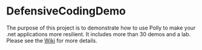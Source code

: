 # DefensiveCodingDemo

The purpose of this project is to demonstrate how to use Polly to make your .net applications more resilient.  It includes more than 30 demos and a lab.  Please see the [Wiki](https://github.com/bpallan/DefensiveCodingDemo/wiki) for more details.  
